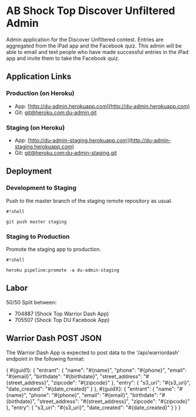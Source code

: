 # AB Shock Top Discover Unfiltered Admin

Admin application for the Discover Unfiltered contest.  Entries are aggregated from the iPad app and the Facebook quiz.  This admin will be able to email and text people who have made successful entries in the iPad app and invite them to take the Facebook quiz.

## Application Links ##

### Production (on Heroku) ###

* App: [http://du-admin.herokuapp.com](http://du-admin.herokuapp.com)
* Git: [git@heroku.com:du-admin.git](git@heroku.com:du-admin.git)

### Staging (on Heroku) ###

* App: [http://du-admin-staging.herokuapp.com](http://du-admin-staging.herokuapp.com)
* Git: [git@heroku.com:du-admin-staging.git](git@heroku.com:du-admin-staging.git)

## Deployment ##
### Development to Staging ###
Push to the master branch of the staging remote repository as usual.

```
#!shell

git push master staging
```



### Staging to Production ###
Promote the staging app to production.


```
#!shell

heroku pipeline:promote -a du-admin-staging
```


## Labor ##

50/50 Split between:

* 704887 (Shock Top Warrior Dash App)
* 705507 (Shock Top DU Facebook App)

## Warrior Dash POST JSON ##
The Warrior Dash App is expected to post data to the '/api/warriordash' endpoint in the following format:

{
    #{guid1}: {
        "entrant": {
            "name": "#{name}",
            "phone": "#{phone}",
            "email": "#{email}",
            "birthdate": "#{birthdate}",
            "street_address": "#{street_address}",
            "zipcode": "#{zipcode}"
        },
        "entry": {
            "s3_uri": "#{s3_uri}",
            "date_created": "#{date_created}"
        }
    },
    #{guidX}: {
        "entrant": {
            "name": "#{name}",
            "phone": "#{phone}",
            "email": "#{email}",
            "birthdate": "#{birthdate}",
            "street_address": "#{street_address}",
            "zipcode": "#{zipcode}"
        },
        "entry": {
            "s3_uri": "#{s3_uri}",
            "date_created": "#{date_created}"
        }
    }
}
